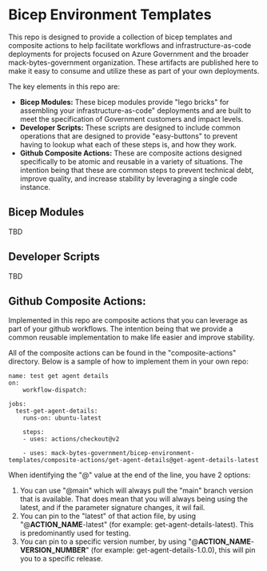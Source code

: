 # Bicep Environment Templates

This repo is designed to provide a collection of bicep templates and composite actions to help facilitate workflows and infrastructure-as-code deployments for projects focused on Azure Government and the broader mack-bytes-government organization.  These artifacts are published here to make it easy to consume and utilize these as part of your own deployments.  

The key elements in this repo are:

- **Bicep Modules:** These bicep modules provide "lego bricks" for assembling your infrastructure-as-code" deployments and are built to meet the specification of Government customers and impact levels.  
- **Developer Scripts:** These scripts are designed to include common operations that are designed to provide "easy-buttons" to prevent having to lookup what each of these steps is, and how they work.  
- **Github Composite Actions:** These are composite actions designed specifically to be atomic and reusable in a variety of situations.  The intention being that these are common steps to prevent technical debt, improve quality, and increase stability by leveraging a single code instance.  

## Bicep Modules

TBD

## Developer Scripts

TBD

## Github Composite Actions:

Implemented in this repo are composite actions that you can leverage as part of your github workflows.  The intention being that we provide a common reusable implementation to make life easier and improve stability.  

All of the composite actions can be found in the "composite-actions" directory.  Below is a sample of how to implement them in your own repo:

```
name: test get agent details
on: 
    workflow-dispatch:

jobs:
  test-get-agent-details:
    runs-on: ubuntu-latest

    steps:
    - uses: actions/checkout@v2

    - uses: mack-bytes-government/bicep-environment-templates/composite-actions/get-agent-details@get-agent-details-latest
```

When identifying the "@" value at the end of the line, you have 2 options:

1. You can use "@main" which will always pull the "main" branch version that is available.  That does mean that you will always being using the latest, and if the parameter signature changes, it wil fail.  
2. You can pin to the "latest" of that action file, by using "@__ACTION_NAME__-latest" (for example: get-agent-details-latest).  This is predominantly used for testing.  
3. You can pin to a specific version number, by using "@__ACTION_NAME__-__VERSION_NUMBER__" (for example: get-agent-details-1.0.0), this will pin you to a specific release.  